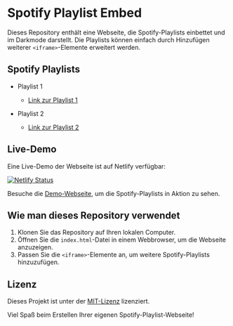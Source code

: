 # Spotify Playlist Embed

Dieses Repository enthält eine Webseite, die Spotify-Playlists einbettet und im Darkmode darstellt. Die Playlists können einfach durch Hinzufügen weiterer `<iframe>`-Elemente erweitert werden.

## Spotify Playlists

- Playlist 1
    - [Link zur Playlist 1](https://open.spotify.com/embed/playlist/6axAftm0FnFGPUF6Krj2hZ?utm_source=generator&theme=0)
    
- Playlist 2
    - [Link zur Playlist 2](https://open.spotify.com/embed/playlist/42qRY1NYs95RWEHRP6fuaR?utm_source=generator&theme=0)

## Live-Demo

Eine Live-Demo der Webseite ist auf Netlify verfügbar:

[![Netlify Status](https://api.netlify.com/api/v1/badges/f783df4e-33f0-4370-93c9-5c91f005b7b6/deploy-status)](https://app.netlify.com/sites/playlisten-kaipfister-de/deploys)

Besuche die [Demo-Webseite](https://app.netlify.com/sites/playlisten-kaipfister-de/deploys), um die Spotify-Playlists in Aktion zu sehen.

## Wie man dieses Repository verwendet

1. Klonen Sie das Repository auf Ihren lokalen Computer.
2. Öffnen Sie die `index.html`-Datei in einem Webbrowser, um die Webseite anzuzeigen.
3. Passen Sie die `<iframe>`-Elemente an, um weitere Spotify-Playlists hinzuzufügen.

## Lizenz

Dieses Projekt ist unter der [MIT-Lizenz](LICENSE) lizenziert.

Viel Spaß beim Erstellen Ihrer eigenen Spotify-Playlist-Webseite!
